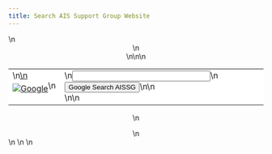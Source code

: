 ```yaml
---
title: Search AIS Support Group Website
---
```


<!-- Search Google -->\n

<center>
  \n<FORM method=GET action=http://www.google.com/custom>\n<TABLE bgcolor=#FFFFFF cellspacing=0 border=0>\n<tr valign=top>
  
  <td>
    \n<A HREF=http://www.google.com/search>\n<IMG SRC=http://www.google.com/logos/Logo_40wht.gif border=0 ALT=Google align=middle></A>\n
  </td>\n
  
  <td>
    \n<INPUT TYPE=text name=q size=31 maxlength=255 value="">\n<INPUT type=submit name=sa VALUE="Google Search AISSG">\n<INPUT type=hidden name=cof VALUE="S:http://isna.org;AH:center;AWFID:48ead66b58298155;">\n<input type=hidden name=domains value="www.medhelp.org"><br /> \n<input type=hidden name=sitesearch value="www.medhelp.org">\n
  </td></tr></TABLE>\n</FORM>\n
</center>\n

<!-- Search Google -->\n

<!--break-->\n